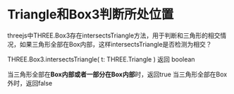 # Triangle和Box3判断所处位置

threejs中THREE.Box3存在intersectsTriangle方法，用于判断和三角形的相交情况，如果三角形全部在Box内部，这样intersectsTriangle是否检测为相交？

THREE.Box3.intersectsTriangle( t: THREE.Triangle ) 返回 boolean

当三角形全部在**Box内部或者一部分在Box内部**时，返回true
当三角形全部在Box外时，返回false
